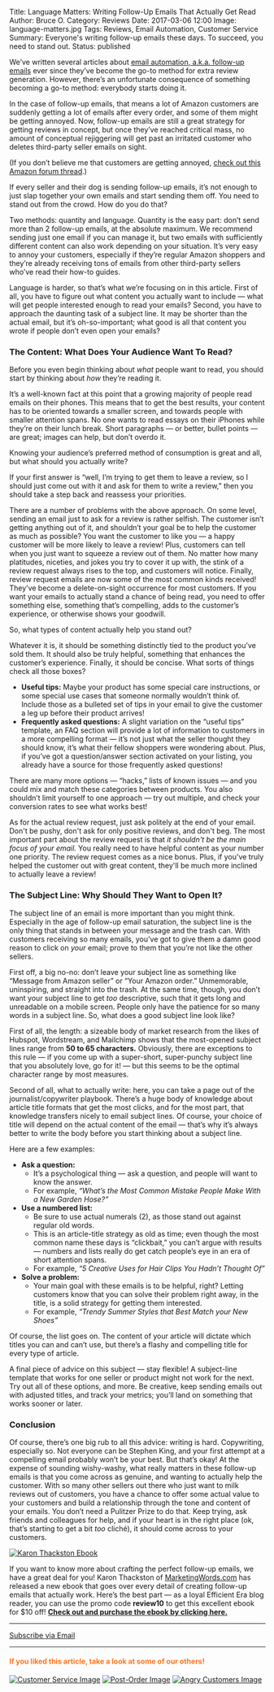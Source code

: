 Title: Language Matters: Writing Follow-Up Emails That Actually Get Read
Author: Bruce O.
Category: Reviews
Date: 2017-03-06 12:00
Image: language-matters.jpg
Tags: Reviews, Email Automation, Customer Service
Summary: Everyone's writing follow-up emails these days. To succeed, you need to stand out.
Status: published

We’ve written several articles about [email automation, a.k.a. follow-up emails](https://efficientera.com/blog/2017/02/email-automation-review-generation-or-customer-service.html) ever since they’ve become the go-to method for extra review generation. However, there’s an unfortunate consequence of something becoming a go-to method: everybody starts doing it. 

In the case of follow-up emails, that means a lot of Amazon customers are suddenly getting a lot of emails after every order, and some of them might be getting annoyed. Now, follow-up emails are still a great strategy for getting reviews in concept, but once they’ve reached critical mass, no amount of conceptual rejiggering will get past an irritated customer who deletes third-party seller emails on sight.

(If you don’t believe me that customers are getting annoyed, [check out this Amazon forum thread](https://www.amazon.com/forum/amazon%20discussions%20feedback?_encoding=UTF8&cdForum=FxLCMW9UN2N6QR&cdThread=Tx1CZWBSUWP9R69).)

If every seller and their dog is sending follow-up emails, it’s not enough to just slap together your own emails and start sending them off. You need to stand out from the crowd. How do you do that? 

Two methods: quantity and language. Quantity is the easy part: don’t send more than 2 follow-up emails, at the absolute maximum. We recommend sending just one email if you can manage it, but two emails with sufficiently different content can also work depending on your situation. It’s very easy to annoy your customers, especially if they’re regular Amazon shoppers and they’re already receiving tons of emails from other third-party sellers who’ve read their how-to guides.

Language is harder, so that’s what we’re focusing on in this article. First of all, you have to figure out what content you actually want to include — what will get people interested enough to read your emails? Second, you have to approach the daunting task of a subject line. It may be shorter than the actual email, but it’s oh-so-important; what good is all that content you wrote if people don’t even open your emails?

### The Content: What Does Your Audience Want To Read?

Before you even begin thinking about *what* people want to read, you should start by thinking about *how* they’re reading it. 

It’s a well-known fact at this point that a growing majority of people read emails on their phones. This means that to get the best results, your content has to be oriented towards a smaller screen, and towards people with smaller attention spans. No one wants to read essays on their iPhones while they’re on their lunch break. Short paragraphs — or better, bullet points — are great; images can help, but don’t overdo it. 

Knowing your audience’s preferred method of consumption is great and all, but what should you actually write? 

If your first answer is “well, I’m trying to get them to leave a review, so I should just come out with it and ask for them to write a review,” then you should take a step back and reassess your priorities.

There are a number of problems with the above approach. On some level, sending an email just to ask for a review is rather selfish. The customer isn’t getting anything out of it, and shouldn’t your goal be to help the customer as much as possible? You want the customer to like you — a happy customer will be more likely to leave a review! Plus, customers can tell when you just want to squeeze a review out of them. No matter how many platitudes, niceties, and jokes you try to cover it up with, the stink of a review request always rises to the top, and customers will notice. Finally, review request emails are now some of the most common kinds received! They’ve become a delete-on-sight occurrence for most customers. If you want your emails to actually stand a chance of being read, you need to offer something else, something that’s compelling, adds to the customer’s experience, or otherwise shows your goodwill. 

So, what types of content actually help you stand out?

Whatever it is, it should be something distinctly tied to the product you’ve sold them. It should also be truly helpful, something that enhances the customer’s experience. Finally, it should be concise. What sorts of things check all those boxes?

* **Useful tips:** Maybe your product has some special care instructions, or some special use cases that someone normally wouldn’t think of. Include those as a bulleted set of tips in your email to give the customer a leg up before their product arrives!
* **Frequently asked questions:** A slight variation on the “useful tips” template, an FAQ section will provide a lot of information to customers in a more compelling format — it’s not just what the seller thought they should know, it’s what their fellow shoppers were wondering about. Plus, if you’ve got a question/answer section activated on your listing, you already have a source for those frequently asked questions!

There are many more options — “hacks,” lists of known issues — and you could mix and match these categories between products. You also shouldn’t limit yourself to one approach — try out multiple, and check your conversion rates to see what works best!

As for the actual review request, just ask politely at the end of your email. Don't be pushy, don't ask for only positive reviews, and don't beg. The most important part about the review request is that *it shouldn't be the main focus of your email.* You really need to have helpful content as your number one priority. The review request comes as a nice bonus. Plus, if you've truly helped the customer out with great content, they'll be much more inclined to actually leave a review! 

### The Subject Line: Why Should They Want to Open It?

The subject line of an email is more important than you might think. Especially in the age of follow-up email saturation, the subject line is the only thing that stands in between your message and the trash can.  With customers receiving so many emails, you’ve got to give them a damn good reason to click on *your* email; prove to them that you’re not like the other sellers.

First off, a big no-no: don’t leave your subject line as something like “Message from Amazon seller” or “Your Amazon order.” Unmemorable, uninspiring, and straight into the trash. At the same time, though, you don’t want your subject line to get *too* descriptive, such that it gets long and unreadable on a mobile screen. People only have the patience for so many words in a subject line. So, what does a good subject line look like?

First of all, the length: a sizeable body of market research from the likes of Hubspot, Wordstream, and Mailchimp shows that the most-opened subject lines range from **50 to 65 characters.** Obviously, there are exceptions to this rule — if you come up with a super-short, super-punchy subject line that you absolutely love, go for it! — but this seems to be the optimal character range by most measures.

Second of all, what to actually write: here, you can take a page out of the journalist/copywriter playbook. There’s a huge body of knowledge about article title formats that get the most clicks, and for the most part, that knowledge transfers nicely to email subject lines. Of course, your choice of title will depend on the actual content of the email — that’s why it’s always better to write the body before you start thinking about a subject line. 

Here are a few examples:

* **Ask a question:**
	* It’s a psychological thing — ask a question, and people will want to know the answer. 
	* For example, *“What’s the Most Common Mistake People Make With a New Garden Hose?”*
* **Use a numbered list:**
	* Be sure to use actual numerals (2), as those stand out against regular old words.
	* This is an article-title strategy as old as time; even though the most common name these days is “clickbait,” you can’t argue with results — numbers and lists really do get catch people’s eye in an era of short attention spans.
	* For example, *“5 Creative Uses for Hair Clips You Hadn’t Thought Of”*
* **Solve a problem:**
	* Your main goal with these emails is to be helpful, right? Letting customers know that you can solve their problem right away, in the title, is a solid strategy for getting them interested.
	* For example, *“Trendy Summer Styles that Best Match your New Shoes”*

Of course, the list goes on. The content of your article will dictate which titles you can and can’t use, but there’s a flashy and compelling title for every type of article. 

A final piece of advice on this subject — stay flexible! A subject-line template that works for one seller or product might not work for the next. Try out all of these options, and more. Be creative, keep sending emails out with adjusted titles, and track your metrics; you’ll land on something that works sooner or later.

### Conclusion

Of course, there’s one big rub to all this advice: writing is hard. Copywriting, especially so. Not everyone can be Stephen King, and your first attempt at a compelling email probably won’t be your best. But that’s okay! At the expense of sounding wishy-washy, what really matters in these follow-up emails is that you come across as genuine, and wanting to actually help the customer. With so many other sellers out there who just want to milk reviews out of customers, you have a chance to offer some actual value to your customers and build a relationship through the tone and content of your emails. You don’t need a Pulitzer Prize to do that. Keep trying, ask friends and colleagues for help, and if your heart is in the right place (ok, that’s starting to get a bit *too* cliché), it should come across to your customers. 

<a href="https://www.marketingwords.com/products/review-advantage-ebook/">![Karon Thackston Ebook](/images/blog/2017/03/review-advantage-small.png)</a>

If you want to know more about crafting the perfect follow-up emails, we have a great deal for you! Karon Thackston of [MarketingWords.com](http://marketingwords.com/) has released a new ebook that goes over every detail of creating follow-up emails that actually work. Here’s the best part — as a loyal Efficient Era blog reader, you can use the promo code **review10** to get this excellent ebook for $10 off! **[Check out and purchase the ebook by clicking here.](https://www.marketingwords.com/products/review-advantage-ebook/)**

---

<!--Added this section from Leadboxes-->
<a class="btn btn-primary" href="https://efficientera.leadpages.co/leadbox/121f91a73f72a2%3A12c54680e746dc/5687539843203072/" target="_blank">Subscribe via Email</a><script data-leadbox="121f91a73f72a2:12c54680e746dc" data-url="https://efficientera.leadpages.co/leadbox/121f91a73f72a2%3A12c54680e746dc/5687539843203072/" data-config="%7B%7D" type="text/javascript" src="https://efficientera.leadpages.co/leadbox-1468522675.js"></script>

---

#### <font color="FF751A">If you liked this article, take a look at some of our others!</font>

<a href="https://efficientera.com/blog/2016/07/why-customer-service-matters-on-amazon.html">![Customer Service Image](/images/blog/related/why-customer-service_small.jpg)</a>
<a href="https://efficientera.com/blog/2016/08/how-to-personalize-amazon-with-post-order-emails.html">![Post-Order Image](/images/blog/related/post-order-emails_small.jpg)</a>
<a href="https://efficientera.com/blog/2016/08/how-to-respond-to-angry-customers-in-6-steps.html">![Angry Customers Image](/images/blog/related/respond-angry-customers_small.jpg)</a>